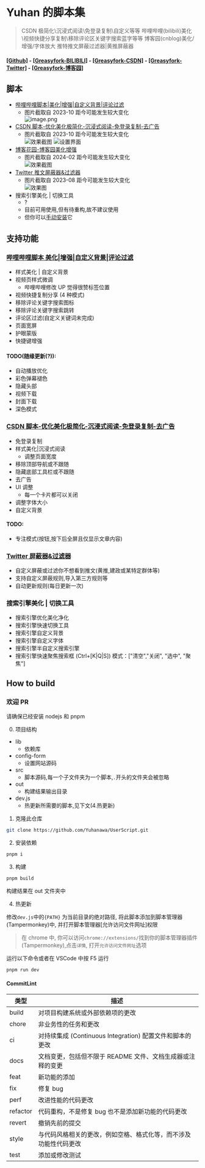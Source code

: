 # Yuhan 的脚本集

> CSDN 极简化\沉浸式阅读\免登录复制\自定义等等
> 哔哩哔哩(bilibili)美化\视频快捷分享复制\移除评论区关键字搜索蓝字等等
> 博客园(cnblog)美化/增强/字体放大
> 推特推文屏蔽过滤器|黄推屏蔽器

#### [[Github]](https://github.com/yuhanawa/UserScript) - [[Greasyfork-BILIBILI]](https://greasyfork.org/zh-CN/scripts/471069) - [[Greasyfork-CSDN]](https://greasyfork.org/zh-CN/scripts/471071) - [[Greasyfork-Twitter]](https://greasyfork.org/zh-CN/scripts/473865) - [[Greasyfork-博客园]](https://greasyfork.org/zh-CN/scripts/487754)


## 脚本

- [哔哩哔哩脚本|美化|增强|自定义背景|评论过滤](https://greasyfork.org/zh-CN/scripts/471069-bilibili-beautify)
  - 图片截取自 2023-10 距今可能发生较大变化  
    ![image.png](https://s2.loli.net/2023/10/22/Pdq619G5lvDCO8X.png)
- [CSDN 脚本-优化美化极简化-沉浸式阅读-免登录复制-去广告](https://greasyfork.org/zh-CN/scripts/471071-csdn-optimize-beautify-simplify)
  - 图片截取自 2023-10 距今可能发生较大变化  
    ![效果截图](https://s2.loli.net/2023/10/22/MNxA6JUz4uCEdDk.png)
    ![设置界面](https://s2.loli.net/2023/10/22/yuOm9iBnS2kxpMq.png)
- [博客花园-博客园美化增强](https://greasyfork.org/zh-CN/scripts/487754)
  - 图片截取自 2024-02 距今可能发生较大变化  
    ![效果截图](https://s2.loli.net/2024/02/22/aGYp6m3osOLIUjl.png)
- [Twitter 推文屏蔽器&过滤器](https://greasyfork.org/zh-CN/scripts/473865)
  - 图片截取自 2023-08 距今可能发生较大变化  
    ![效果图](https://s2.loli.net/2023/10/22/PBfTdO6rvuR8qJI.png)
- 搜索引擎美化 | 切换工具
  - ?
  - 目前可用使用,但有待重构,故不建议使用
  - 但你可以[手动安装](https://raw.githubusercontent.com/Yuhanawa/UserScript/releases/out/search.js)它

## 支持功能

### [哔哩哔哩脚本 美化|增强|自定义背景|评论过滤](https://greasyfork.org/zh-CN/scripts/471069-bilibili-beautify)

- 样式美化 | 自定义背景
- 视频页样式微调
  - 哔哩哔哩修改 UP 觉得很赞标签位置
- 视频快捷复制分享 (4 种模式)
- 移除评论关键字搜索图标
- 移除评论关键字搜索跳转
- 评论区过滤(自定义关键词未完成)
- 页面宽屏
- 护眼蒙版
- 快捷键增强

#### TODO(随缘更新(?)):

- 自动播放优化
- 彩色弹幕褪色
- 隐藏头部
- 视频下载
- 封面下载
- 深色模式

### [CSDN 脚本-优化美化极简化-沉浸式阅读-免登录复制-去广告](https://greasyfork.org/zh-CN/scripts/471071-csdn-optimize-beautify-simplify)

- 免登录复制
- 样式美化|沉浸式阅读
  - 调整页面宽度
- 移除顶部导航或不跟随
- 隐藏底部工具栏或不跟随
- 去广告
- UI 调整
  - 每一个卡片都可以关闭
- 调整字体大小
- 自定义背景

#### TODO:

- 专注模式(按钮,按下后全屏且仅显示文章内容)

### [Twitter 屏蔽器&过滤器](https://greasyfork.org/zh-CN/scripts/473865)

- 自定义屏蔽或过滤你不想看到推文(黄推,建政或某特定群体等)
- 支持自定义屏蔽规则,导入第三方规则等
- 自动更新规则(每日更新一次)

### 搜索引擎美化 | 切换工具

- 搜索引擎优化美化净化
- 搜索引擎快速切换工具
- 搜索引擎自定义背景
- 搜索引擎自定义字体
- 搜索引擎半自定义搜索引擎
- 搜索引擎快速聚焦搜索框 (Ctrl+[K|Q|S]) 模式：["清空","关闭", "选中", "聚焦"]

## How to build

### 欢迎 PR

请确保已经安装 nodejs 和 pnpm

0. 项目结构

- lib
  - 依赖库
- config-form
  - 设置网站源码
- src
  - 脚本源码,每一个子文件夹为一个脚本,`.`开头的文件夹会被忽略
- out
  - 构建结果输出目录
- dev.js
  - 热更新所需要的脚本,见下文(4.热更新)

1. 克隆此仓库

```sh
git clone https://github.com/Yuhanawa/UserScript.git
```

2. 安装依赖

```sh
pnpm i
```

3. 构建

```sh
pnpm build
```

构建结果在 out 文件夹中

4. 热更新

修改`dev.js`中的`{PATH}` 为当前目录的绝对路径, 将此脚本添加到脚本管理器(Tampermonkey)中, 并打开脚本管理器[允许访问文件网址]权限

> 在 chrome 中, 你可以访问`chrome://extensions/`找到你的脚本管理器插件(Tampermonkey),点击`详情`, 打开`允许访问文件网址`选项

运行以下命令或者在 VSCode 中按 F5 运行

```sh
pnpm run dev
```


#### CommitLint

| 类型   | 描述   |
| ------ | ------ |
| build | 对项目构建系统或外部依赖项的更改 |  例如，修改构建脚本、配置文件等 |  
| chore | 非业务性的任务和更改 |  通常用于修改构建过程、辅助工具的代码，或者进行一些不涉及用户功能的工作 |  
| ci | 对持续集成 (Continuous Integration) 配置文件和脚本的更改 |  
| docs | 文档变更，包括但不限于 README 文件、文档生成器或注释的变更 |  
| feat | 新功能的添加 |  通常伴随着用户功能或其他明显的变更 |  
| fix | 修复 bug |  
| perf | 改进性能的代码更改 |  
| refactor | 代码重构，不是修复 bug 也不是添加新功能的代码更改 |  
| revert | 撤销先前的提交 |  
| style | 与代码风格相关的更改，例如空格、格式化等，而不涉及功能性代码更改 |  
| test | 添加或修改测试 |  

